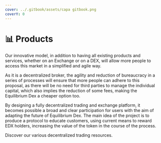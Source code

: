 ```yaml
---
cover: ../.gitbook/assets/capa gitbook.png
coverY: 0
---
```


# 📊 Products

Our innovative model, in addition to having all existing products and services, whether on an Exchange or on a DEX, will allow more people to access this market in a simplified and agile way.

As it is a decentralized broker, the agility and reduction of bureaucracy in a series of processes will ensure that more people can adhere to this proposal, as there will be no need for third parties to manage the individual capital, which also implies the reduction of some fees, making the Equilibrium Dex a cheaper option too.

By designing a fully decentralized trading and exchange platform, it becomes possible a broad and clear participation for users with the aim of adapting the future of Equilibrium Dex. The main idea of the project is to produce a protocol to educate customers, using current means to reward EDX holders, increasing the value of the token in the course of the process.

Discover our various decentralized trading resources.
